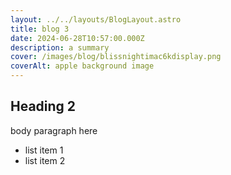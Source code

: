 ```yaml
---
layout: ../../layouts/BlogLayout.astro
title: blog 3
date: 2024-06-28T10:57:00.000Z
description: a summary
cover: /images/blog/blissnightimac6kdisplay.png
coverAlt: apple background image
---
```

## Heading 2

body paragraph here

* list item 1
* list item 2
